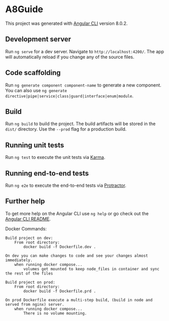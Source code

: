 # A8Guide

This project was generated with [Angular CLI](https://github.com/angular/angular-cli) version 8.0.2.

## Development server

Run `ng serve` for a dev server. Navigate to `http://localhost:4200/`. The app will automatically reload if you change any of the source files.

## Code scaffolding

Run `ng generate component component-name` to generate a new component. You can also use `ng generate directive|pipe|service|class|guard|interface|enum|module`.

## Build

Run `ng build` to build the project. The build artifacts will be stored in the `dist/` directory. Use the `--prod` flag for a production build.

## Running unit tests

Run `ng test` to execute the unit tests via [Karma](https://karma-runner.github.io).

## Running end-to-end tests

Run `ng e2e` to execute the end-to-end tests via [Protractor](http://www.protractortest.org/).

## Further help

To get more help on the Angular CLI use `ng help` or go check out the [Angular CLI README](https://github.com/angular/angular-cli/blob/master/README.md).

Docker Commands:

    Build project on dev:
        From root directory:
            docker build -f Dockerfile.dev .
    
    On dev you can make changes to code and see your changes almost immediately.
        when running docker compose...
            volumes get mounted to keep node_files in container and sync the rest of the files

    Build project on prod:
        From root directory:
            docker build -f Dockerfile.prd .
    
    On prod Dockerfile execute a multi-step build, (build in node and served from nginx) server.
        when running docker compose...
            There is no volume mounting.
